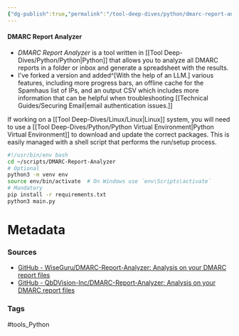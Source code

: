 ```yaml
---
{"dg-publish":true,"permalink":"/tool-deep-dives/python/dmarc-report-analyzer/","noteIcon":""}
---
```


#### DMARC Report Analyzer
- *DMARC Report Analyzer* is a tool written in [[Tool Deep-Dives/Python/Python\|Python]] that allows you to analyze all DMARC reports in a folder or inbox and generate a spreadsheet with the results.
- I've forked a version and added^[With the help of an LLM.] various features, including more progress bars, an offline cache for the Spamhaus list of IPs, and an output CSV which includes more information that can be helpful when troubleshooting [[Technical Guides/Securing Email\|email authentication issues.]]

If working on a [[Tool Deep-Dives/Linux/Linux\|Linux]] system, you will need to use a [[Tool Deep-Dives/Python/Python Virtual Environment\|Python Virtual Environment]] to download and update the correct packages. This is easily managed with a shell script that performs the run/setup process.

```bash
#!/usr/bin/env bash
cd ~/scripts/DMARC-Report-Analyzer
# Optional
python3 -m venv env
source env/bin/activate  # On Windows use `env\Scripts\activate`
# Mandatory
pip install -r requirements.txt
python3 main.py
```



# Metadata

### Sources
- [GitHub - WiseGuru/DMARC-Report-Analyzer: Analysis on your DMARC report files](https://github.com/WiseGuru/DMARC-Report-Analyzer/tree/main)
- [GitHub - QbDVision-Inc/DMARC-Report-Analyzer: Analysis on your DMARC report files](https://github.com/QbDVision-Inc/DMARC-Report-Analyzer)

### Tags
#tools_Python 